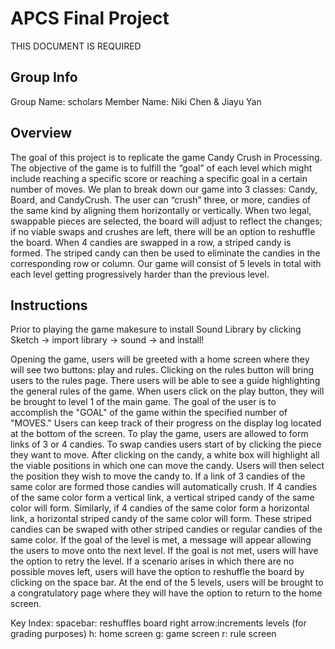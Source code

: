 # APCS Final Project
THIS DOCUMENT IS REQUIRED

## Group Info
Group Name: scholars
Member Name: Niki Chen & Jiayu Yan

## Overview
The goal of this project is to replicate the game Candy Crush in Processing. The objective of the game is to fulfill the “goal” of each level which might include reaching a specific score or reaching a specific goal in a certain number of moves. We plan to break down our game into 3 classes: Candy, Board, and CandyCrush. The user can “crush” three, or more, candies of the same kind by aligning them horizontally or vertically. When two legal, swappable pieces are selected, the board will adjust to reflect the changes; if no viable swaps and crushes are left, there will be an option to reshuffle the board. When 4 candies are swapped in a row, a striped candy is formed. The striped candy can then be used to eliminate the candies in the corresponding row or column. Our game will consist of 5 levels in total with each level getting progressively harder than the previous level.

## Instructions
Prior to playing the game makesure to install Sound Library by clicking Sketch -> import library -> sound -> and install!

Opening the game, users will be greeted with a home screen where they will see two buttons: play and rules. Clicking on the rules button will bring users to the rules page. There users will be able to see a guide highlighting the general rules of the game. When users click on the play button, they will be brought to level 1 of the main game. The goal of the user is to accomplish the "GOAL" of the game within the specified number of "MOVES." Users can keep track of their progress on the display log located at the bottom of the screen. To play the game, users are allowed to form links of 3 or 4 candies. To swap candies users start of by clicking the piece they want to move. After clicking on the candy, a white box will highlight all the viable positions in which one can move the candy. Users will then select the position they wish to move the candy to. If a link of 3 candies of the same color are formed those candies will automatically crush. If 4 candies of the same color form a vertical link, a vertical striped candy of the same color will form. Similarly, if 4 candies of the same color form a horizontal link, a horizontal striped candy of the same color will form. These striped candies can be swaped with other striped candies or regular candies of the same color. If the goal of the level is met, a message will appear allowing the users to move onto the next level. If the goal is not met, users will have the option to retry the level. If a scenario arises in which there are no possible moves left, users will have the option to reshuffle the board by clicking on the space bar. At the end of the 5 levels, users will be brought to a congratulatory page where they will have the option to return to the home screen.

Key Index:
spacebar: reshuffles board
right arrow:increments levels (for grading purposes)
h: home screen
g: game screen
r: rule screen
